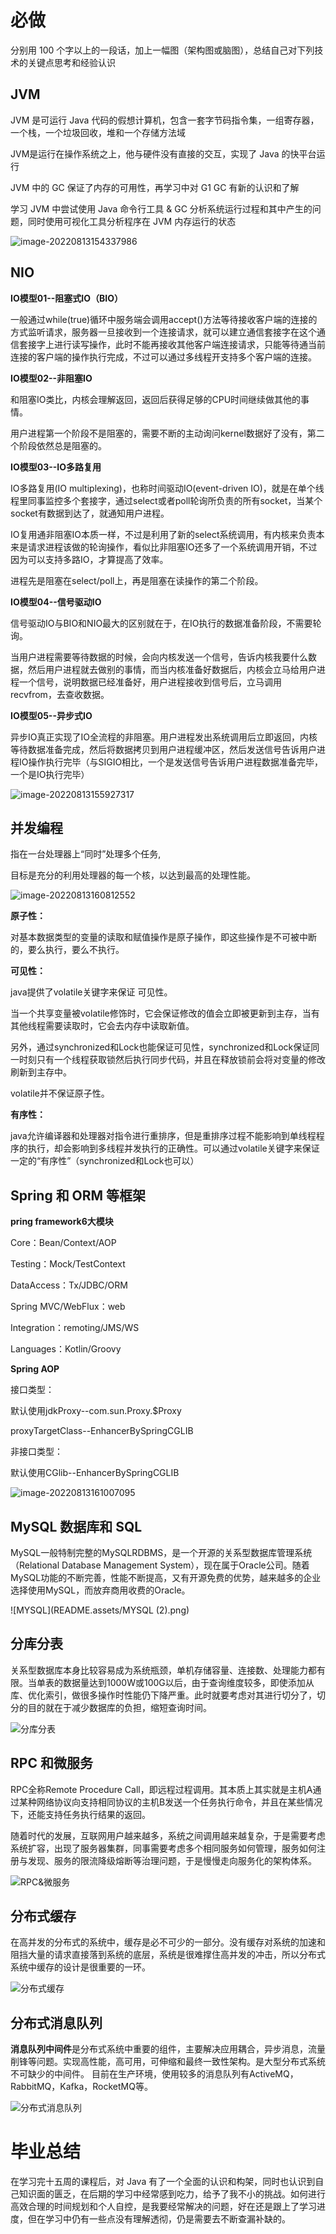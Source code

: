 # 必做

分别用 100 个字以上的一段话，加上一幅图（架构图或脑图），总结自己对下列技术的关键点思考和经验认识

## JVM

JVM 是可运行 Java 代码的假想计算机，包含一套字节码指令集，一组寄存器，一个栈，一个垃圾回收，堆和一个存储方法域

JVM是运行在操作系统之上，他与硬件没有直接的交互，实现了 Java 的快平台运行

JVM 中的 GC 保证了内存的可用性，再学习中对 G1 GC 有新的认识和了解

学习 JVM 中尝试使用 Java 命令行工具 & GC 分析系统运行过程和其中产生的问题，同时使用可视化工具分析程序在 JVM 内存运行的状态

![image-20220813154337986](README.assets/image-20220813154337986.png)



## NIO

**IO模型01--阻塞式IO（BIO）**

一般通过while(true)循环中服务端会调用accept()方法等待接收客户端的连接的方式监听请求，服务器一旦接收到一个连接请求，就可以建立通信套接字在这个通信套接字上进行读写操作，此时不能再接收其他客户端连接请求，只能等待通当前连接的客户端的操作执行完成，不过可以通过多线程开支持多个客户端的连接。

**IO模型02--非阻塞IO**

和阻塞IO类比，内核会理解返回，返回后获得足够的CPU时间继续做其他的事情。

用户进程第一个阶段不是阻塞的，需要不断的主动询问kernel数据好了没有，第二个阶段依然总是阻塞的。

**IO模型03--IO多路复用**

IO多路复用(IO multiplexing)，也称时间驱动IO(event-driven IO)，就是在单个线程里同事监控多个套接字，通过select或者poll轮询所负责的所有socket，当某个socket有数据到达了，就通知用户进程。

IO复用通非阻塞IO本质一样，不过是利用了新的select系统调用，有内核来负责本来是请求进程该做的轮询操作，看似比非阻塞IO还多了一个系统调用开销，不过因为可以支持多路IO，才算提高了效率。

进程先是阻塞在select/poll上，再是阻塞在读操作的第二个阶段。

**IO模型04--信号驱动IO**

信号驱动IO与BIO和NIO最大的区别就在于，在IO执行的数据准备阶段，不需要轮询。

当用户进程需要等待数据的时候，会向内核发送一个信号，告诉内核我要什么数据，然后用户进程就去做别的事情，而当内核准备好数据后，内核会立马给用户进程一个信号，说明数据已经准备好，用户进程接收到信号后，立马调用recvfrom，去查收数据。

**IO模型05--异步式IO**

异步IO真正实现了IO全流程的非阻塞。用户进程发出系统调用后立即返回，内核等待数据准备完成，然后将数据拷贝到用户进程缓冲区，然后发送信号告诉用户进程IO操作执行完毕（与SIGIO相比，一个是发送信号告诉用户进程数据准备完毕，一个是IO执行完毕）

![image-20220813155927317](README.assets/image-20220813155927317.png)

## 并发编程

指在一台处理器上“同时”处理多个任务,

目标是充分的利用处理器的每一个核，以达到最高的处理性能。

![image-20220813160812552](README.assets/image-20220813160812552.png)

**原子性：**

对基本数据类型的变量的读取和赋值操作是原子操作，即这些操作是不可被中断的，要么执行，要么不执行。

**可见性：**

java提供了volatile关键字来保证 可见性。

当一个共享变量被volatile修饰时，它会保证修改的值会立即被更新到主存，当有其他线程需要读取时，它会去内存中读取新值。

另外，通过synchronized和Lock也能保证可见性，synchronized和Lock保证同一时刻只有一个线程获取锁然后执行同步代码，并且在释放锁前会将对变量的修改刷新到主存中。

volatile并不保证原子性。

**有序性：**

java允许编译器和处理器对指令进行重排序，但是重排序过程不能影响到单线程程序的执行，却会影响到多线程并发执行的正确性。可以通过volatile关键字来保证一定的“有序性”（synchronized和Lock也可以）



## Spring 和 ORM 等框架

**pring framework6大模块**

Core：Bean/Context/AOP

Testing：Mock/TestContext

DataAccess：Tx/JDBC/ORM

Spring MVC/WebFlux：web

Integration：remoting/JMS/WS

Languages：Kotlin/Groovy

**Spring AOP**

接口类型：

默认使用jdkProxy--com.sun.Proxy.$Proxy

proxyTargetClass--EnhancerBySpringCGLIB

非接口类型：

默认使用CGlib--EnhancerBySpringCGLIB

![image-20220813161007095](README.assets/image-20220813161007095.png)



## MySQL 数据库和 SQL

MySQL一般特制完整的MySQLRDBMS，是一个开源的关系型数据库管理系统（Relational Database Management System），现在属于Oracle公司。随着MySQL功能的不断完善，性能不断提高，又有开源免费的优势，越来越多的企业选择使用MySQL，而放弃商用收费的Oracle。

![MYSQL](README.assets/MYSQL (2).png)

## 分库分表

关系型数据库本身比较容易成为系统瓶颈，单机存储容量、连接数、处理能力都有限。当单表的数据量达到1000W或100G以后，由于查询维度较多，即使添加从库、优化索引，做很多操作时性能仍下降严重。此时就要考虑对其进行切分了，切分的目的就在于减少数据库的负担，缩短查询时间。

![分库分表](README.assets/分库分表.png)

## RPC 和微服务

RPC全称Remote Procedure Call，即远程过程调用。其本质上其实就是主机A通过某种网络协议向支持相同协议的主机B发送一个任务执行命令，并且在某些情况下，还能支持任务执行结果的返回。

随着时代的发展，互联网用户越来越多，系统之间调用越来越复杂，于是需要考虑系统扩容，出现了服务器集群，同事需要考虑多个相同服务如何管理，服务如何注册与发现、服务的限流降级熔断等治理问题，于是慢慢走向服务化的架构体系。

![RPC&微服务](README.assets/RPC&微服务.png)

## 分布式缓存

在高并发的分布式的系统中，缓存是必不可少的一部分。没有缓存对系统的加速和阻挡大量的请求直接落到系统的底层，系统是很难撑住高并发的冲击，所以分布式系统中缓存的设计是很重要的一环。

![分布式缓存](README.assets/分布式缓存.png)

## 分布式消息队列

**消息队列中间件**是分布式系统中重要的组件，主要解决应用耦合，异步消息，流量削锋等问题。实现高性能，高可用，可伸缩和最终一致性架构。是大型分布式系统不可缺少的中间件。 目前在生产环境，使用较多的消息队列有ActiveMQ，RabbitMQ，Kafka，RocketMQ等。

![分布式消息队列](README.assets/分布式消息队列.png)

#  毕业总结

在学习完十五周的课程后，对 Java 有了一个全面的认识和构架，同时也认识到自己知识面的匮乏，在后期的学习中经常感到吃力，给予了我不小的挑战。如何进行高效合理的时间规划和个人自控，是我要经常解决的问题，好在还是跟上了学习进度，但在学习中仍有一些点没有理解透彻，仍是需要去不断查漏补缺的。